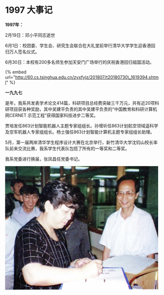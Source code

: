 # 1997 大事记

**1997年：**

2月19日：邓小平同志逝世

6月1日：校团委、学生会、研究生会联合在大礼堂前举行清华大学学生迎香港回归万人签名仪式。

6月30日：本校有200多名师生参加天安门广场举行的庆祝香港回归祖国活动。



{% embed url="http://60.cs.tsinghua.edu.cn/zyxfyjz/201807/t20180730\_1619394.shtml" %}

**一九九七**

是年，我系共发表学术论文414篇，科研项目总经费突破三千万元，共有近20项科研项目获各种奖励，其中吴建平负责的其中吴建平负责的“中国教育和科研计算机网CERNET 示范工程”获得国家科技进步二等奖。

贾培发任863计划智能机器人主题专家组组长。孙增圻任863计划航空领域遥科学及空军机器人专家组组长。杨士强任863计划智能计算机主题专家组组长助理。

5月，第一届两岸清华学生程序设计大赛在北京举行，新竹清华大学沈钧山校长率队前来交流比赛，我系学生代表队包揽了所有的一等奖和二等奖。

我系党委进行换届，张凤昌任党委书记。

![&#x6559;&#x80B2;&#x90E8;&#x90E8;&#x957F;&#x9648;&#x81F3;&#x7ACB;\(&#x5DE6;\)&#x5230;&#x201C;&#x667A;&#x80FD;&#x6280;&#x672F;&#x4E0E;&#x7CFB;&#x7EDF;&#x201D;&#x56FD;&#x5BB6;&#x91CD;&#x70B9;&#x5B9E;&#x9A8C;&#x5BA4;&#x53C2;&#x89C2;&#x6307;&#x5BFC;&#x5DE5;&#x4F5C;](../.gitbook/assets/image%20%2817%29.png)





